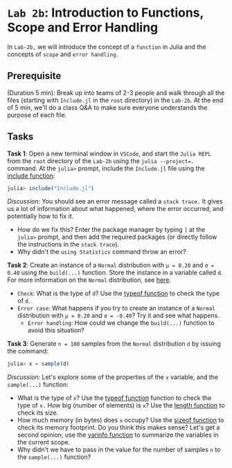 # `Lab 2b`: Introduction to Functions, Scope and Error Handling
In `Lab-2b,` we will introduce the concept of a `function` in Julia and the concepts of `scope` and `error handling.` 

## Prerequisite 
(Duration 5 min): Break up into teams of 2-3 people and walk through all the files (starting with `Include.jl` in the `root` directory) in the `Lab-2b`. At the end of 5 min, we'll do a class Q&A to make sure everyone understands the purpose of each file.

## Tasks
__Task 1__: Open a new terminal window in `VSCode`, and start the `Julia REPL` from the `root` directory of the `Lab-2b` using the `julia --project=.` command. At the `julia>` prompt, include the `Include.jl` file using the [include function](https://docs.julialang.org/en/v1/base/base/#Base.include): 

```julia
julia> include("Include.jl")
```

_Discussion_: You should see an error message called a `stack trace.` It gives us a lot of information about what happened, where the error occurred, and potentially how to fix it.
* How do we fix this? Enter the package manager by typing `]` at the `julia>` prompt, and then add the required packages (or directly follow the instructions in the `stack trace`).
* Why didn't the `using Statistics` command throw an error?

__Task 2__: Create an instance of a `Normal` distribution with `μ = 0.20` and `σ = 0.40` using the `build(...)` function. Store the instance in a variable called `d`. For more information on the `Normal` distribution, see [here](https://juliastats.org/Distributions.jl/stable/univariate/#Distributions.Normal).
* `Check`: What is the type of `d`? Use the [typeof function](https://docs.julialang.org/en/v1/base/base/#Core.typeof) to check the type of `d`.
* `Error case`: What happens if you try to create an instance of a `Normal` distribution with `μ = 0.20` and `σ = -0.40`? Try it and see what happens.
    * `Error handling`: How could we change the `build(...)` function to avoid this situation? 

__Task 3__: Generate `n = 100` samples from the `Normal` distribution `d` by issuing the command:
    
```julia
julia> x = sample(d)
```

_Discussion_: Let's explore some of the properties of the `x` variable, and the `sample(...)` function:
* What is the type of `x`? Use the [typeof function](https://docs.julialang.org/en/v1/base/base/#Core.typeof) function to check the type of `x.` How big (number of elements) is `x`? Use the [length function](https://docs.julialang.org/en/v1/base/strings/#Base.length-Tuple{AbstractString}) to check its size. 
* How much memory (in bytes) does `x` occupy? Use the [sizeof function](https://docs.julialang.org/en/v1/base/strings/#Base.sizeof-Tuple{AbstractString}) to check its memory footprint. Do you think this makes sense? Let's get a second opinion; use the [varinfo function](https://docs.julialang.org/en/v1/stdlib/InteractiveUtils/#InteractiveUtils.varinfo) to summarize the variables in the current scope.
* Why didn't we have to pass in the value for the number of samples `n` to the `sample(...)` function?
